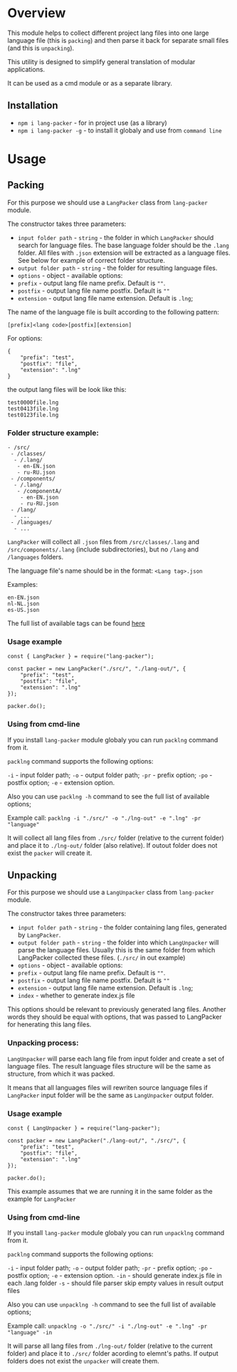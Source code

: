 # Overview

This module helps to collect different project lang files into one large language file (this is `packing`) and then parse it back for separate small files (and this is `unpacking`).

This utility is designed to simplify general translation of modular applications.

It can be used as a cmd module or as a separate library.

## Installation

- `npm i lang-packer` - for in project use (as a library)
- `npm i lang-packer -g` - to install it globaly and use from `command line`

# Usage

## Packing

For this purpose we should use a `LangPacker` class from `lang-packer` module.

The constructor takes three parameters:

- `input folder path` - `string` - the folder in which `LangPacker` should search for language files. The base language folder should be the `.lang` folder. All files with `.json` extension will be extracted as a language files. See below for example of correct folder structure.
- `output folder path` - `string` - the folder for resulting language files.
- `options` - object - available options:
- `prefix` - output lang file name prefix. Default is `""`.
- `postfix` - output lang file name postfix. Default is `""`
- `extension` - output lang file name extension. Default is `.lng`;

The name of the language file is built according to the following pattern:

`[prefix]<lang code>[postfix][extension]`

For options:

```
{
    "prefix": "test",
    "postfix": "file",
    "extension": ".lng"
}
```

the output lang files will be look like this:

```
test0000file.lng
test0413file.lng
test0123file.lng
```

### Folder structure example:

```
- /src/
 - /classes/
  - /.lang/
   - en-EN.json
   - ru-RU.json
 - /components/
  - /.lang/
   - /componentA/
    - en-EN.json
    - ru-RU.json
 - /lang/
  - ...
 - /languages/
  - ...
```

`LangPacker` will collect all `.json` files from `/src/classes/.lang` and `/src/components/.lang` (include subdirectories), but no `/lang` and `/languages` folders.

The language file's name should be in the format: `<Lang tag>.json`

Examples:

```
en-EN.json
nl-NL.json
es-US.json
```

The full list of available tags can be found [here](https://github.com/Yohanson555/langcode-info/blob/main/src/data/code-to-hex.json)

### Usage example

```
const { LangPacker } = require("lang-packer");

const packer = new LangPacker("./src/", "./lang-out/", {
    "prefix": "test",
    "postfix": "file",
    "extension": ".lng"
});

packer.do();

```

### Using from cmd-line

If you install `lang-packer` module globaly you can run `packlng` command from it.

`packlng` command supports the following options:

`-i` - input folder path;
`-o` - output folder path;
`-pr` - prefix option;
`-po` - postfix option;
`-e` - extension option.

Also you can use `packlng -h` command to see the full list of available options;

Example call: `packlng -i "./src/" -o "./lng-out" -e ".lng" -pr "language"`

It will collect all lang files from `./src/` folder (relative to the current folder) and place it to `./lng-out/` folder (also relative). If outout folder does not exist the `packer` will create it.

## Unpacking

For this purpose we should use a `LangUnpacker` class from `lang-packer` module.

The constructor takes three parameters:

- `input folder path` - `string` - the folder containing lang files, generated by `LangPacker`.
- `output folder path` - `string` - the folder into which `LangUnpacker` will parse the language files. Usually this is the same folder from which LangPacker collected these files. (`./src/` in out example)
- `options` - object - available options:
- `prefix` - output lang file name prefix. Default is `""`.
- `postfix` - output lang file name postfix. Default is `""`
- `extension` - output lang file name extension. Default is `.lng`;
- `index` - whether to generate index.js file

This options should be relevant to previously generated lang files. Another words they should be equal with options, that was passed to LangPacker for henerating this lang files.

### Unpacking process:

`LangUnpacker` will parse each lang file from input folder and create a set of language files. The result language files structure will be the same as structure, from which it was packed.

It means that all languages files will rewriten source language files if `LangPacker` input folder will be the same as `LangUnpacker` output folder.

### Usage example

```
const { LangUnpacker } = require("lang-packer");

const packer = new LangPacker("./lang-out/", "./src/", {
    "prefix": "test",
    "postfix": "file",
    "extension": ".lng"
});

packer.do();

```

This example assumes that we are running it in the same folder as the example for `LangPacker`

### Using from cmd-line

If you install `lang-packer` module globaly you can run `unpacklng` command from it.

`packlng` command supports the following options:

`-i` - input folder path;
`-o` - output folder path;
`-pr` - prefix option;
`-po` - postfix option;
`-e` - extension option.
`-in` - should generate index.js file in each .lang folder
`-s` - should file parser skip empty values in result output files

Also you can use `unpacklng -h` command to see the full list of available options;

Example call: `unpacklng -o "./src/" -i "./lng-out" -e ".lng" -pr "language" -in`

It will parse all lang files from `./lng-out/` folder (relative to the current folder) and place it to `./src/` folder acording to elemnt's paths. If output folders does not exist the `unpacker` will create them.
